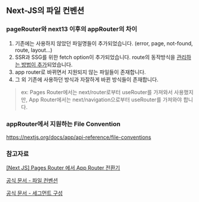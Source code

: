 ## Next-JS의 파일 컨벤션

### pageRouter와 next13 이후의 appRouter의 차이

1. 기존에는 사용하지 않았던 파일명들이 추가되었습니다. (error, page, not-found, route, layout...)
2. SSR과 SSG를 위한 fetch option이 추가되었습니다. route의 동작방식을 [관리하는 방법이 추가](https://nextjs.org/docs/app/api-reference/file-conventions/route-segment-config)되었습니다.
3. app router로 바뀌면서 지원되지 않는 파일들이 존재합니다.
4. 그 외 기존에 사용하던 방식과 자잘하게 바뀐 방식들이 존재합니다.

> ex: Pages Router에서는 next/router로부터 useRouter를 가져와서 사용했지만, App Router에서는 next/navigation으로부터 useRouter를 가져와야 합니다.

### appRouter에서 지원하는 File Convention

https://nextjs.org/docs/app/api-reference/file-conventions

### 참고자료

[[Next JS] Pages Router 에서 App Router 전환기](https://www.timegambit.com/blog/blog-log/app-router#%EC%9D%B4-%EA%B8%80%EC%9D%84-%EC%93%B0%EA%B2%8C-%EB%90%9C-%EA%B3%84%EA%B8%B0)

[공식 문서 - 파일 컨벤션](https://nextjs.org/docs/app/api-reference/file-conventions)

[공식 문서 - 세그먼트 구성](https://nextjs.org/docs/app/api-reference/file-conventions/route-segment-config)
